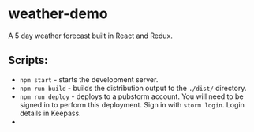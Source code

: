 # weather-demo

A 5 day weather forecast built in React and Redux.



## Scripts:

* `npm start` - starts the development server.
* `npm run build` - builds the distribution output to the `./dist/` directory.
* `npm run deploy` - deploys to a pubstorm account. You will need to be signed in to perform this deployment. Sign in with `storm login`. Login details in Keepass.
* 